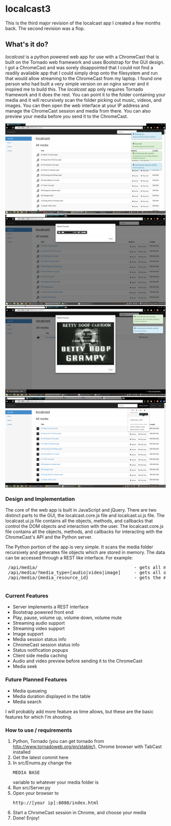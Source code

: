 localcast3
=======================================
This is the third major revision of the localcast app I created a few months back.
The second revision was a flop.

## What's it do?

_localcast_ is a python powered web app for use with a ChromeCast that is built on the Tornado web framework and uses 
Bootstrap for the GUI design. I got a ChromeCast and was sorely disappointed that I could not find a readily available
app that I could simply drop onto the filesystem and run that would allow streaming to the ChromeCast from my laptop.
 I found one person who had built a very simple version on an nginx server and it inspired me to build this. The 
 _localcast_ app only requires Tornado framework and it does the rest. You can point it to the folder containing your 
 media and it will recursively scan the folder picking out music, videos, and images. You can then open the web interface
 at your IP address and manage the ChromeCast session and media from there. You can also preview your media before you send
 it to the ChromeCast. 
 
 ![localcast3 Main Page](/screenshots/localcast3-main-screen.png?raw=true "localcast3 Main Page")
 ![localcast3 Audio Preview](/screenshots/localcast3-audio-preview-screen.png?raw=true "localcast3 Audio Preview")
 ![localcast3 Video Preview](/screenshots/localcast3-video-preview-screen.png?raw=true "localcast3 Video Preview")
 ![localcast3 Seekbar](/screenshots/localcast3-seekbar.png?raw=true "localcast3 Seekbar")
 
### Design and Implementation
 The core of the web app is built in JavaScript and jQuery. There are two distinct parts to the GUI, the localcast.core.js
 file and localcast.ui.js file. The localcast.ui.js file contains all the objects, methods, and callbacks that control the
 DOM objects and interaction with the user. The localcast.core.js file contains all the objects, methods, and callbacks
 for interacting with the ChromeCast's API and the Python server. 
 
 The Python portion of the app is very simple. It scans the media folder recursively and generates file objects which are
 stored in memory. The data can be accessed through a REST like interface. For example:
 
 <pre>
 /api/media/                                    - gets all media items
 /api/media/?media_type=[audio|video|image]     - gets all of the specified type
 /api/media/{media_resource_id}                 - gets the media element specified by {media_resource_id}
 </pre>
 
### Current Features
 * Server implements a REST interface
 * Bootstrap powered front end
 * Play, pause, volume up, volume down, volume mute
 * Streaming audio support
 * Streaming video support 
 * Image support
 * Media session status info
 * ChromeCast session status info
 * Status notification popups
 * Client side media caching
 * Audio and video preview before sending it to the ChromeCast
 * Media seek

### Future Planned Features
* Media queueing
* Media duration displayed in the table
* Media search

I will probably add more feature as time allows, but these are the basic features for which I'm shooting.
 
 
### How to use / requirements
1. Python, Tornado (you can get tornado from http://www.tornadoweb.org/en/stable/), Chrome browser with TabCast installed
2. Get the latest commit here
3. In src/Enums.py change the <pre>MEDIA_BASE</pre> variable to whatever your media folder is
4. Run src/Server.py
5. Open your browser to <pre>http://[your_ip]:8080/index.html</pre>
6. Start a ChromeCast session in Chrome, and choose your media
7. Done! Enjoy!
